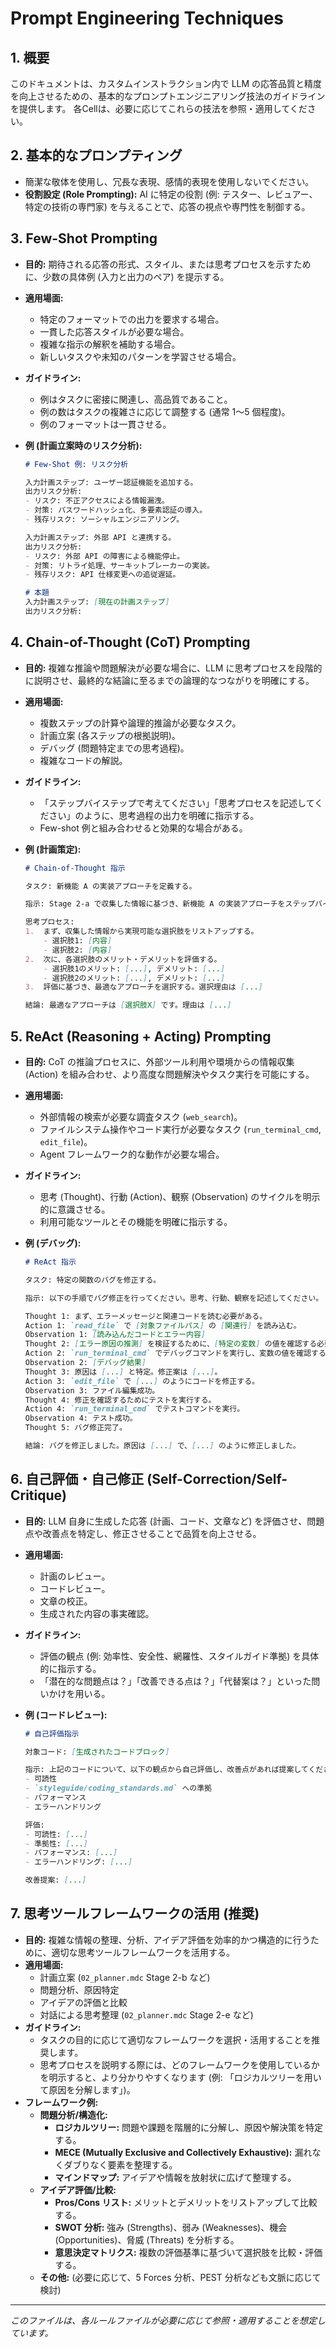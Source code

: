 # Prompt Engineering Techniques

## 1. 概要

このドキュメントは、カスタムインストラクション内で LLM の応答品質と精度を向上させるための、基本的なプロンプトエンジニアリング技法のガイドラインを提供します。
各Cellは、必要に応じてこれらの技法を参照・適用してください。

## 2. 基本的なプロンプティング

- 簡潔な敬体を使用し、冗長な表現、感情的表現を使用しないでください。
- **役割設定 (Role Prompting):** AI に特定の役割 (例: テスター、レビュアー、特定の技術の専門家) を与えることで、応答の視点や専門性を制御する。

## 3. Few-Shot Prompting

- **目的:** 期待される応答の形式、スタイル、または思考プロセスを示すために、少数の具体例 (入力と出力のペア) を提示する。
- **適用場面:**
  - 特定のフォーマットでの出力を要求する場合。
  - 一貫した応答スタイルが必要な場合。
  - 複雑な指示の解釈を補助する場合。
  - 新しいタスクや未知のパターンを学習させる場合。
- **ガイドライン:**
  - 例はタスクに密接に関連し、高品質であること。
  - 例の数はタスクの複雑さに応じて調整する (通常 1〜5 個程度)。
  - 例のフォーマットは一貫させる。
- **例 (計画立案時のリスク分析):**

    ```markdown
    # Few-Shot 例: リスク分析

    入力計画ステップ: ユーザー認証機能を追加する。
    出力リスク分析:
    - リスク: 不正アクセスによる情報漏洩。
    - 対策: パスワードハッシュ化、多要素認証の導入。
    - 残存リスク: ソーシャルエンジニアリング。

    入力計画ステップ: 外部 API と連携する。
    出力リスク分析:
    - リスク: 外部 API の障害による機能停止。
    - 対策: リトライ処理、サーキットブレーカーの実装。
    - 残存リスク: API 仕様変更への追従遅延。

    # 本題
    入力計画ステップ: [現在の計画ステップ]
    出力リスク分析:
    ```

## 4. Chain-of-Thought (CoT) Prompting

- **目的:** 複雑な推論や問題解決が必要な場合に、LLM に思考プロセスを段階的に説明させ、最終的な結論に至るまでの論理的なつながりを明確にする。
- **適用場面:**
  - 複数ステップの計算や論理的推論が必要なタスク。
  - 計画立案 (各ステップの根拠説明)。
  - デバッグ (問題特定までの思考過程)。
  - 複雑なコードの解説。
- **ガイドライン:**
  - 「ステップバイステップで考えてください」「思考プロセスを記述してください」のように、思考過程の出力を明確に指示する。
  - Few-shot 例と組み合わせると効果的な場合がある。
- **例 (計画策定):**

    ```markdown
    # Chain-of-Thought 指示

    タスク: 新機能 A の実装アプローチを定義する。

    指示: Stage 2-a で収集した情報に基づき、新機能 A の実装アプローチをステップバイステップで検討し、最適なものを選択してください。各ステップの思考プロセスも記述してください。

    思考プロセス:
    1.  まず、収集した情報から実現可能な選択肢をリストアップする。
        - 選択肢1: [内容]
        - 選択肢2: [内容]
    2.  次に、各選択肢のメリット・デメリットを評価する。
        - 選択肢1のメリット: [...], デメリット: [...]
        - 選択肢2のメリット: [...], デメリット: [...]
    3.  評価に基づき、最適なアプローチを選択する。選択理由は [...]

    結論: 最適なアプローチは [選択肢X] です。理由は [...]
    ```

## 5. ReAct (Reasoning + Acting) Prompting

- **目的:** CoT の推論プロセスに、外部ツール利用や環境からの情報収集 (Action) を組み合わせ、より高度な問題解決やタスク実行を可能にする。
- **適用場面:**
  - 外部情報の検索が必要な調査タスク (`web_search`)。
  - ファイルシステム操作やコード実行が必要なタスク (`run_terminal_cmd`, `edit_file`)。
  - Agent フレームワーク的な動作が必要な場合。
- **ガイドライン:**
  - 思考 (Thought)、行動 (Action)、観察 (Observation) のサイクルを明示的に意識させる。
  - 利用可能なツールとその機能を明確に指示する。
- **例 (デバッグ):**

    ```markdown
    # ReAct 指示

    タスク: 特定の関数のバグを修正する。

    指示: 以下の手順でバグ修正を行ってください。思考、行動、観察を記述してください。

    Thought 1: まず、エラーメッセージと関連コードを読む必要がある。
    Action 1: `read_file` で [対象ファイルパス] の [関連行] を読み込む。
    Observation 1: [読み込んだコードとエラー内容]
    Thought 2: [エラー原因の推測] を検証するために、[特定の変数] の値を確認する必要がある。
    Action 2: `run_terminal_cmd` でデバッグコマンドを実行し、変数の値を確認する。
    Observation 2: [デバッグ結果]
    Thought 3: 原因は [...] と特定。修正案は [...]。
    Action 3: `edit_file` で [...] のようにコードを修正する。
    Observation 3: ファイル編集成功。
    Thought 4: 修正を確認するためにテストを実行する。
    Action 4: `run_terminal_cmd` でテストコマンドを実行。
    Observation 4: テスト成功。
    Thought 5: バグ修正完了。

    結論: バグを修正しました。原因は [...] で、[...] のように修正しました。
    ```

## 6. 自己評価・自己修正 (Self-Correction/Self-Critique)

- **目的:** LLM 自身に生成した応答 (計画、コード、文章など) を評価させ、問題点や改善点を特定し、修正させることで品質を向上させる。
- **適用場面:**
  - 計画のレビュー。
  - コードレビュー。
  - 文章の校正。
  - 生成された内容の事実確認。
- **ガイドライン:**
  - 評価の観点 (例: 効率性、安全性、網羅性、スタイルガイド準拠) を具体的に指示する。
  - 「潜在的な問題点は？」「改善できる点は？」「代替案は？」といった問いかけを用いる。
- **例 (コードレビュー):**

    ```markdown
    # 自己評価指示

    対象コード: [生成されたコードブロック]

    指示: 上記のコードについて、以下の観点から自己評価し、改善点があれば提案してください。
    - 可読性
    - `styleguide/coding_standards.md` への準拠
    - パフォーマンス
    - エラーハンドリング

    評価:
    - 可読性: [...]
    - 準拠性: [...]
    - パフォーマンス: [...]
    - エラーハンドリング: [...]

    改善提案: [...]
    ```

## 7. 思考ツールフレームワークの活用 (推奨)

- **目的:** 複雑な情報の整理、分析、アイデア評価を効率的かつ構造的に行うために、適切な思考ツールフレームワークを活用する。
- **適用場面:**
  - 計画立案 (`02_planner.mdc` Stage 2-b など)
  - 問題分析、原因特定
  - アイデアの評価と比較
  - 対話による思考整理 (`02_planner.mdc` Stage 2-e など)
- **ガイドライン:**
  - タスクの目的に応じて適切なフレームワークを選択・活用することを推奨します。
  - 思考プロセスを説明する際には、どのフレームワークを使用しているかを明示すると、より分かりやすくなります (例: 「ロジカルツリーを用いて原因を分解します」)。
- **フレームワーク例:**
  - **問題分析/構造化:**
    - **ロジカルツリー:** 問題や課題を階層的に分解し、原因や解決策を特定する。
    - **MECE (Mutually Exclusive and Collectively Exhaustive):** 漏れなくダブりなく要素を整理する。
    - **マインドマップ:** アイデアや情報を放射状に広げて整理する。
  - **アイデア評価/比較:**
    - **Pros/Cons リスト:** メリットとデメリットをリストアップして比較する。
    - **SWOT 分析:** 強み (Strengths)、弱み (Weaknesses)、機会 (Opportunities)、脅威 (Threats) を分析する。
    - **意思決定マトリクス:** 複数の評価基準に基づいて選択肢を比較・評価する。
  - **その他:** (必要に応じて、5 Forces 分析、PEST 分析なども文脈に応じて検討)

---
*このファイルは、各ルールファイルが必要に応じて参照・適用することを想定しています。*
